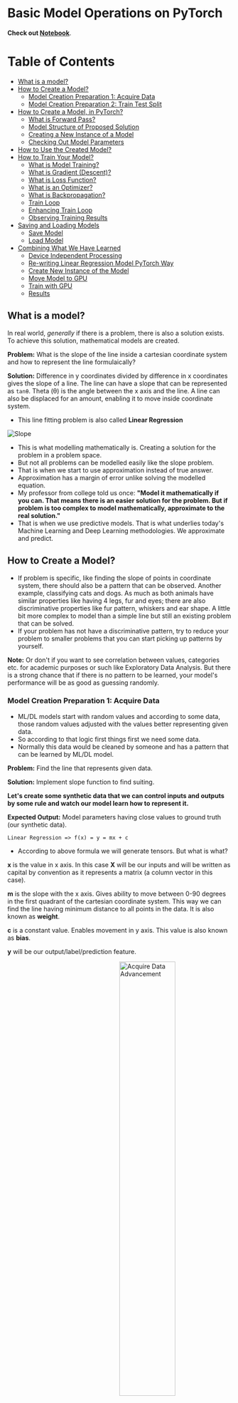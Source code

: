 # Basic Model Operations on PyTorch

**Check out [Notebook](models.ipynb)**.

# Table of Contents

- [What is a model?](#what-is-a-model)
- [How to Create a Model?](#how-to-create-a-model)
  - [Model Creation Preparation 1: Acquire Data](#model-creation-preparation-1-acquire-data)
  - [Model Creation Preparation 2: Train Test Split](#model-creation-preparation-2-train-test-split)
- [How to Create a Model, in PyTorch?](#how-to-create-a-model-in-pytorch)
  - [What is Forward Pass?](#what-is-forward-pass)
  - [Model Structure of Proposed Solution](#model-structure-of-proposed-solution)
  - [Creating a New Instance of a Model](#creating-a-new-instance-of-a-model)
  - [Checking Out Model Parameters](#checking-out-model-parameters)
- [How to Use the Created Model?](#how-to-use-the-created-model)
- [How to Train Your Model?](#how-to-train-your-model)
  - [What is Model Training?](#what-is-model-training)
  - [What is Gradient (Descent)?](#what-is-gradient-descent)
  - [What is Loss Function?](#what-is-loss-function)
  - [What is an Optimizer?](#what-is-an-optimizer)
  - [What is Backpropagation?](#what-is-backpropagation)
  - [Train Loop](#train-loop)
  - [Enhancing Train Loop](#enhancing-train-loop)
  - [Observing Training Results](#observing-training-results)
- [Saving and Loading Models](#saving-and-loading-models)
  - [Save Model](#save-model)
  - [Load Model](#load-model)
- [Combining What We Have Learned](#combining-what-we-have-learned)
  - [Device Independent Processing](#device-independent-processing)
  - [Re-writing Linear Regression Model PyTorch Way](#re-writing-linear-regression-model-pytorch-way)
  - [Create New Instance of the Model](#create-new-instance-of-the-model)
  - [Move Model to GPU](#move-model-to-gpu)
  - [Train with GPU](#train-with-gpu)
  - [Results](#results)

## What is a model?

In real world, _generally_ if there is a problem, there is also a solution exists. To achieve this solution, mathematical models are created.

**Problem:** What is the slope of the line inside a cartesian coordinate system and how to represent the line formulaically?

**Solution:** Difference in y coordinates divided by difference in x coordinates gives the slope of a line. The line can have a slope that can be represented as `tanθ`. Theta (θ) is the angle between the x axis and the line. A line can also be displaced for an amount, enabling it to move inside coordinate system.

- This line fitting problem is also called **Linear Regression**

![Slope](resources/slope-calculator-1630062041.png)

- This is what modelling mathematically is. Creating a solution for the problem in a problem space.
- But not all problems can be modelled easily like the slope problem.
- That is when we start to use approximation instead of true answer.
- Approximation has a margin of error unlike solving the modelled equation.
- My professor from college told us once: **"Model it mathematically if you can. That means there is an easier solution for the problem. But if problem is too complex to model mathematically, approximate to the real solution."**
- That is when we use predictive models. That is what underlies today's Machine Learning and Deep Learning methodologies. We approximate and predict.

## How to Create a Model?

- If problem is specific, like finding the slope of points in coordinate system, there should also be a pattern that can be observed. Another example, classifying cats and dogs. As much as both animals have similar properties like having 4 legs, fur and eyes; there are also discriminative properties like fur pattern, whiskers and ear shape. A little bit more complex to model than a simple line but still an existing problem that can be solved.
- If your problem has not have a discriminative pattern, try to reduce your problem to smaller problems that you can start picking up patterns by yourself.

**Note:** Or don't if you want to see correlation between values, categories etc. for academic purposes or such like Exploratory Data Analysis. But there is a strong chance that if there is no pattern to be learned, your model's performance will be as good as guessing randomly.

### Model Creation Preparation 1: Acquire Data

- ML/DL models start with random values and according to some data, those random values adjusted with the values better representing given data.
- So according to that logic first things first we need some data.
- Normally this data would be cleaned by someone and has a pattern that can be learned by ML/DL model.

**Problem:** Find the line that represents given data.

**Solution:** Implement slope function to find suiting.

**Let's create some synthetic data that we can control inputs and outputs by some rule and watch our model learn how to represent it.**

**Expected Output:** Model parameters having close values to ground truth (our synthetic data).

`Linear Regression => f(x) = y = mx + c`

- According to above formula we will generate tensors. But what is what?

**x** is the value in x axis. In this case **X** will be our inputs and will be written as capital by convention as it represents a matrix (a column vector in this case).

**m** is the slope with the x axis. Gives ability to move between 0-90 degrees in the first quadrant of the cartesian coordinate system. This way we can find the line having minimum distance to all points in the data. It is also known as **weight**.

**c** is a constant value. Enables movement in y axis. This value is also known as **bias**.

**y** will be our output/label/prediction feature.

<img src="resources/advancement-made-acquire-data.png" alt="Acquire Data Advancement" style="float:right; margin-bottom: 20px; width: 50%"/>

<div style="clear: both"></div>

```python
import torch

# Can be any arbitrary number.
weight = 0.6
bias = 0.4

# Generate data - X -> features, y -> labels
X = torch.arange(0, 1, 0.02).unsqueeze(dim=1) # add one dimension to turn into column vector.
y = weight * X + bias

X[:5], X.shape, y[:5], y.shape

# First 5 elements of input:
# (tensor([[0.0000],
#          [0.0200],
#          [0.0400],
#          [0.0600],
#          [0.0800]]),

# Size of the input:
# torch.Size([50, 1]),

# First 5 elements of the labels:
# tensor([[0.4000],
#         [0.4120],
#         [0.4240],
#         [0.4360],
#         [0.4480]]),

# Size of the labels:
# torch.Size([50, 1]))
```

### Model Creation Preparation 2: Train Test Split

- I've used 80% of total data as train sample and 20% as test data.

```python
train_size = 0.8 # We are aiming for 80% train and 20% test data.
train_test_split = int(len(X) * train_size)

X_train, y_train = X[:train_test_split], y[:train_test_split]
X_test, y_test = X[train_test_split:], y[train_test_split:]

len(X_train), len(y_train), len(X_test), len(y_test)

# outputs:
# (40, 40, 10, 10)
```

- As we can see data created is a nice line. Inputs between 0 and 1. Due to bias, all labels started from 0.4.

![Synthetic data distribution](resources/synthetic-data-distribution.png)

## How to Create a Model, in PyTorch?

There are 3 main steps to create a model in PyTorch:

1. Subclass `torch.nn.Module`.
2. Set parameters individually or use available layers in constructor.
3. Override `forward()` method fo define what will happen in the forward pass.

### What is Forward Pass?

![forward-pass](resources/forward-pass.png)

For the feedforward neural networks, data flows from input to output. In this process, data is transformed and an output is generated with the help of weights and biasses. Also known as forward propagation.

All `torch.nn.Module` subclasses have to implement the `forward()` function in order to apply transformations to input data.

### Model Structure of Proposed Solution

- All model parameters initialized with random values. This is the start of fitting model to our data.
- Model weight and bias will gradually approach to our synthetic ground truth weight and bias values in order to better represent the data.
- With `nn.Parameter()` class a model parameter can be defined. Has two important parameters within to fill.
  1. data: Initial tensor.
  2. requires_grad: Does tensor require gradient. Used to track gradients for backpropagation.

```python
class LinearRegressionModel(nn.Module):
    def __init__(self):
        super().__init__()

        # Data has one weight and one bias so one tensor for each is needed.
        self.weight = nn.Parameter(data=torch.randn(1, dtype=torch.float),
                                    requires_grad=True)

        self.bias = nn.Parameter(data=torch.randn(1, dtype=torch.float),
                                    requires_grad=True)

    # Function for the forward pass.
    # "x" marks the input.
    def forward(self, x:torch.Tensor) -> torch.Tensor:
        return self.weight * x + self.bias
```

### Creating a New Instance of a Model

After model class is written, a model can be instantiated same as a python class

```python
# For getting same tensors every time.
torch.manual_seed(7)
linear_model = LinearRegressionModel()
```

### Checking Out Model Parameters

The proposed model currently has only 2 parameters namely weight and bias. There are 2 ways of getting details about all the parameters:

1. `model.parameters()` will return a generator object.

   ```python
   list(linear_model.parameters())

   # Outputs:
   # [Parameter containing:
   #  tensor([-0.1468], requires_grad=True),
   #  Parameter containing:
   #  tensor([0.7861], requires_grad=True)]
   ```

2. `model.state_dict()` will return an ordered dictionary containing parameters with their names.

   ```python
   linear_model.state_dict()

   # Outputs
   # OrderedDict([('weight', tensor([-0.1468])), ('bias', tensor([0.7861]))])
   ```

## How to Use the Created Model?

- Inputting data to model and getting an output from a model means making a prediction.
- A model can make predictions without being trained. Because there are parameters initialized already when model itself is initialized.
- Training only makes model more accurate of generating the correct or expected output.
- Simply use the model instance like a method.
- `forward()` method that we implemented will be called when a model generating output in PyTorch.

```python
y_preds = linear_model(X_test)

# y_preds:
# tensor([[0.6687],
#         [0.6658],
#         [0.6628],
#         [0.6599],
#         [0.6570],
#         [0.6540],
#         [0.6511],
#         [0.6482],
#         [0.6452],
#         [0.6423]], grad_fn=<AddBackward0>)
```

- Making predictions is also called "running inference".
- Using `with torch.inference_mode()` then getting the output is the recommended way of running inferences in PyTorch due to layers working differently in train and test times. [Docs](https://pytorch.org/docs/stable/generated/torch.autograd.grad_mode.inference_mode.html).
- Inference mode stops PyTorch from tracking gradients. While tracking gradients, all movements and changes of tensors will be watched by PyTorch hence much more system resources will be used.
- Gradient tracking is useful in train time because of another part in machine learning called **backpropagation** that will be discussed later.
- For test time, it is not useful. There will be no changes in tensors so tracking will only slow our model's prediction time.

```python
with torch.inference_mode():
   y_preds = linear_model(X_test)

# y_preds:
# tensor([[0.6687],
#         [0.6658],
#         [0.6628],
#         [0.6599],
#         [0.6570],
#         [0.6540],
#         [0.6511],
#         [0.6482],
#         [0.6452],
#         [0.6423]], grad_fn=<AddBackward0>)
```

- You can see that predictions are quite off from our predefined ground truth values.
- This is the effect of wrong parameter values.
- In simple words, wrong weight and bias causing calculation to fail.

![Inference result of untrained model](resources/inference-with-untrained-model.png)

- Let's fix that.

## How to Train Your Model?

![how-to-train-your-model](resources/htym.png)

### What is Model Training?

- We have **started** with the **random values** as weight and bias.
- We have **seen** that model is not predicting correctly.
- We have **seen** that random start values is the best option to **start generating a solution**.
- But random values are not the correct values. We need to **get as close to our ground truth** values.
- We need our model to be able to **represent** the pattern in our data correctly.

**Disclaimer:** Ground truth (end goal/synthetic data) is set due to learning and visualizing purposes. In real world scenarios pattern in data might not be visible to us easily. _That is why we conduct Exploratory Data Analysis on our data before jumping directly into machine learning. But this is out of the scope._

- For machine to learn there are some steps:
  1. Start from somewhere: **Gradient Descent**
  2. See how wrong you are: **Loss Function**
  3. Step away from mistake: **Backpropagation**
  4. Mentor for descending: **Optimizer**

### What is Gradient (Descent)?

![gradient](resources/pringles-gradient.png)

_You have seen so many Medium articles at this point I will not use that gradient image. Enjoy the gradient of a pringle._

Gradient descent is the key of machine learning algorithms. Thinking about a hill is overused but the best way to understand it. At the hill top potential is at the maximum. Hence can be named as **global maximum**. At the ground level potential is at it's minimum. So it can be called as **global minimum**.

A machine learning algorithm's purpose is to reach the global minimum. Potential is none so no entropy. Basically ideal and prediction result is the same as solving the mathematical model of the problem.

Gradient descent algorithm basically achieves this purpose. There is a gradient (a wiggly surface) and model descents through to reach the ground level.

Key steps are:

1. Start from any point on in gradient.
   - That is why initial parameters are random. Because knowing the whereabouts of global minimum is near impossible. Starting from anywhere has the same probability of reaching to solution. _I think._
2. Calculate the slope.
   - Using a **loss function** calculate how far the model's predictions from ground truth.
3. Move opposite of the slope
   - Go down hill.
4. Repeat until error/loss minimized.

### What is Loss Function?

- A loss function calculates how far model's predictions from test values (ground truth).
- There are many loss functions created in time for many machine learning problems like regression, classification, clustering etc.
- Our problem is a regression problem.
- We have seen that predictions of our model is way far from what it should be.
- Ideally they need to align be on top of each other.
- For a regression problem couple loss functions can be used like getting the average of distance for all the points and move them up a bit or get the square of the error...
- They all have different benefits. Which one to use is up to you. Learn them then try and see which one yields better results.
- [Docs: Loss Function](https://pytorch.org/docs/stable/nn.html#loss-functions)
- [Cool Video about loss functions.](https://youtu.be/v_ueBW_5dLg?feature=shared)

- For minimizing the distance between points we will use **L1Loss** from built-in PyTorch loss functions. It calculates the mean average error for calculation between train and test values. Just like we need.

```python
import torch.nn as nn

# setup a loss function
loss_fn = nn.L1Loss()
```

### What is an Optimizer?

- [The loss function is the guide to the terrain, telling the optimizer when it’s moving in the right or wrong direction.](https://ml-cheatsheet.readthedocs.io/en/latest/optimizers.html)
- Terrain is the gradient, loss is your compass and optimizer is your model's legs in this scenario.
- That is why choosing the correct loss function plays a crucial role. Wrong directions lead to stray from the path.
- Choosing the optimizer is not a difficult task but requires a bit of knowledge among with some trial and error.
- PyTorch has optimizers built-in.
- [Docs: Optimizers](https://pytorch.org/docs/stable/optim.html)

**A very important hyperparameter, Learning Rate:** Optimizer will adjust the model parameters but in respect to what? Apples? Bananas? No, making adjustments simply is not done in one go.

- Instead, the ideal parameters are approached step by step.
- Learning rate is the magnitude of that step.
- Too low, model learns so slowly or model gets stuck on local minimums easily.
- Too high, model overshoots and misses the plateau.
- Can be picked with trial and error. Generally, start with default values then alter if needed.

![Picking the right learning rate](resources/optimizer-in-deep-learning.png)

Setting an optimizer in PyTorch:

```python
# setup an optimizer
# SGD - Stochastic Gradient Descent. Literally the thing we want to achieve. The gradient descent.
optimizer = torch.optim.SGD(params=linear_model.parameters(),
                            lr=0.01)

# optimizer:
# SGD (
# Parameter Group 0
#     dampening: 0
#     differentiable: False
#     foreach: None
#     fused: None
#     lr: 0.01
#     maximize: False
#     momentum: 0
#     nesterov: False
#     weight_decay: 0
# )
```

### What is Backpropagation?

![backpropagation](resources/backpropagation.png)

- In the forward pass, data has went from input to output. But at the start model guessed wrong. That means we need to adjust our parameters.
- In the backward pass, or backpropagation, error is propagated from output to input, hence the name.
- Which parameters caused to decision of wrong prediction is found here. For every parameter of every layer in a neural network can be responsible of this error.
- Purpose of backpropagation is to find the responsible parameter(s) and adjust their values.
- This calculation is done with gradients.
- That is why every tensor is tracked by PyTorch. To see all the calculations and ease the backward pass.
- Every parameter has effect on the next calculation to be done. To propagate all of them chain rule is used. This way, major or minor, error on all parameters can be addressed.

### Train Loop

Let's see how all these steps are applied with code.

**Most basic version of a training loop:**

1. Loop for a given number of times, namely epoch.
2. Set model to train mode.
   - [Train and Eval Mode Differences](https://www.geeksforgeeks.org/what-does-model-train-do-in-pytorch/)
3. Clear the gradient buffer.
   - [It is beneficial to zero out gradients when building a neural network. This is because by default, gradients are accumulated in buffers (i.e, not overwritten) whenever `.backward()` is called.](https://pytorch.org/tutorials/recipes/recipes/zeroing_out_gradients.html)
4. Make predictions with current weights of model.
5. Calculate loss with predictions against ground truth.
6. Backward pass the error.
7. Adjust model parameters using optimizer.

```python
torch.manual_seed(7)
EPOCHS = 200

# 1) Loop for a specified amount
for epoch in range(EPOCHS):
    # 2) Set model to train mode
    linear_model.train()

    # 3) Clear the gradients
    optimizer.zero_grad()

    # 4) Make predictions
    y_pred = linear_model(X_train)

    # 5) Calculate the loss
    loss = loss_fn(y_pred, y_train)

    # 6) Backpropagation
    loss.backward()

    # 7) Adjust model parameters
    optimizer.step()
```

### Enhancing Train Loop

- We can do much more than just using predefined functions of PyTorch.
- Since entirety of PyTorch is fully compatible with python itself, we can customize the train loop for our needs.

- Like adding validation or collecting data about epochs.

```python
torch.manual_seed(7)
EPOCHS = 250
PAD = len(str(EPOCHS))

# Keep epochs for binning
epoch_history = []
# Keep track of losses
loss_history = []
test_loss_history = []

# 1) Loop for a specified amount
for epoch in range(1, EPOCHS+1):
    # 2) Set model to train mode
    linear_model.train()

    # 3) Clear the gradients
    optimizer.zero_grad()

    # 4) Make predictions
    y_pred = linear_model(X_train)

    # 5) Calculate the loss
    loss = loss_fn(y_pred, y_train)

    # 6) Backpropagation
    loss.backward()

    # 7) Adjust model parameters
    optimizer.step()

    # Set model to evaluation mode
    linear_model.eval()

    # Use inference mode for testing.
    with torch.inference_mode():
        test_pred = linear_model(X_test)
        test_loss = loss_fn(test_pred, y_test)

    # Can be customized. For now just print losses every epoch.
    if epoch % 25 == 0:
        epoch_history.append(epoch)
        loss_history.append(loss)
        test_loss_history.append(test_loss)

        print(f"Epoch: {epoch:>{PAD}} | Loss: {loss:.4f} | Test Loss: {test_loss:.4f}")
```

```
Outputs:
Epoch:  25 | Loss: 0.0786 | Test Loss: 0.1829
Epoch:  50 | Loss: 0.0700 | Test Loss: 0.1629
Epoch:  75 | Loss: 0.0615 | Test Loss: 0.1429
Epoch: 100 | Loss: 0.0529 | Test Loss: 0.1229
Epoch: 125 | Loss: 0.0443 | Test Loss: 0.1029
Epoch: 150 | Loss: 0.0357 | Test Loss: 0.0829
Epoch: 175 | Loss: 0.0271 | Test Loss: 0.0629
Epoch: 200 | Loss: 0.0185 | Test Loss: 0.0423
Epoch: 225 | Loss: 0.0099 | Test Loss: 0.0223
Epoch: 250 | Loss: 0.0014 | Test Loss: 0.0016
```

### Observing Training Results

We can see that model's weight and bias is really close to what we set at the beginning.

```python
linear_model.state_dict()

# Outputs:
# OrderedDict([('weight', tensor([0.5952])), ('bias', tensor([0.4026]))])
```

If you look closely ground truth and test values almost on top of each other.

This gives us the result of how a model can learn starting from total randomness and slowly but surely approaching to solution.

![training result](resources/training-result.png)

## Saving and Loading Models

- We have completed model training but the model still lives in computer memory.
- Upon closing the computer all our hard work will vanish.
- How to persist our model for later use? Of course saving it to the disk.
- With `torch.save()` method we can save the model and if needed can be loaded in environment with `torch.load()` method.
- Also PyTorch uses pickle library to serialize every serializable object. Saving the complete model is discouraged. Instead, save the weights of a model.
- For more info check out [Saving and Loading Models in PyTorch](https://pytorch.org/tutorials/beginner/saving_loading_models.html)
- Saving weights only is by default. But specifying loading weights requires `torch.nn.Module.load_state_dict()` to be called in `.load()` method.

- For save path, a string or a path-like object can be used or for more control over path strings `os` package can be used too.

- I have been using `os` for my path processes but for a difference (and learning purposes) `pathlib` is used in the following examples.

### Save Model

```python
from pathlib import Path

MODEL_PATH = Path("models")
# https://docs.python.org/3/library/pathlib.html#pathlib.Path.mkdir
# .mkdir(): make directory
# -parents=True: create parent files if needed.
# -exist_ok=True: Do not raise error if file exists already.
MODEL_PATH.mkdir(parents=True, exist_ok=True)

MODEL_NAME = "linear_model.pth"

# A syntax usable in pathlib denotes a path structure.
MODEL_SAVE_PATH = MODEL_PATH / MODEL_NAME

print(f"Model is saving to {MODEL_SAVE_PATH}")

# Saving the state dictionary is recommended since only parameters are saved
# and can be loaded directly to the model later.
# Saving the entire model can break the code in various ways due to
# pickle's inner working.
torch.save(obj=linear_model.state_dict(), f=MODEL_SAVE_PATH)
```

### Load Model

```python
# Load the saved weights on a new instance.
loaded_model = LinearRegressionModel()
print("Weights before loading weights: ", loaded_model.state_dict())

loaded_model.load_state_dict(torch.load(f=MODEL_SAVE_PATH, weights_only=True))
print("Weights after loading weights: ", loaded_model.state_dict())

# Outputs:
# Weights before loading weights:  OrderedDict([('weight', tensor([0.9468])), ('bias', tensor([-1.1143]))])
# Weights after loading weights:  OrderedDict([('weight', tensor([0.5952])), ('bias', tensor([0.4026]))])
```

## Combining What We Have Learned

**Note:** Check out [tensor operations](TENSORS.md) if you have not already. Be sure to check out [Tensors Notebook](tensors.ipynb) too.

### Device Independent Processing

**Note:** If you do not have a GPU or have not installed PyTorch for GPU use you can only use CPU. Check out [installing PyTorch](README.md#installing-pytorch).

```python
device = "cuda" if torch.cuda.is_available() else "cpu"

# device:
# 'cuda'
```

### Re-writing Linear Regression Model PyTorch Way

```python
class LinearRegressionModelV2(nn.Module):
    def __init__(self,):
        super().__init__()

        # https://pytorch.org/docs/stable/generated/torch.nn.Linear.html
        # Input value: X, output value: y
        self.linear_layer = nn.Linear(in_features=1,
                                      out_features=1,
                                      bias=True) # Dense layer if you are coming from TensorFlow.

    def forward(self, x:torch.Tensor) -> torch.tensor:
        return self.linear_layer(x)
```

### Create New Instance of the Model

```python
# Seed for reproducibility
torch.manual_seed(77)
linear_model_v2 = LinearRegressionModelV2()
```

### Move Model to GPU

```python
linear_model_v2.to(device)

# Verify
next(linear_model_v2.parameters()).device

# Outputs:
# device(type='cuda', index=0)
```

### Train with GPU

```python
# Choose loss function
loss_fn = nn.L1Loss()

# Choose optimizer
optimizer = torch.optim.Adam(params=linear_model_v2.parameters(),
                             lr=0.01)

# Model is in GPU but train and test data is not will throw an error.
X_train = X_train.to(device)
y_train = y_train.to(device)
X_test = X_test.to(device)
y_test = y_test.to(device)

# Collecting data
EPOCHS = 200
# A bit controversial but more than enough here
PAD = len(str(EPOCHS))

epoch_history = []
train_loss_history = []
test_loss_history = []

# train loop
torch.manual_seed(7)
for epoch in range(1, EPOCHS + 1):
    # set model to train mode
    linear_model_v2.train()

    optimizer.zero_grad()

    y_preds = linear_model_v2(X_train)

    loss = loss_fn(y_preds, y_train)
    loss.backward()

    optimizer.step()

    # Test/Validation Loop
    if epoch % 25 == 0:
        # Set model to eval mode
        linear_model_v2.eval()

        with torch.inference_mode():
            test_preds = linear_model_v2(X_test)
            test_loss = loss_fn(test_preds, y_test)

        # Collect data
        epoch_history.append(epoch)
        train_loss_history.append(loss)
        test_loss_history.append(test_loss)

        print(f"Epoch: {epoch:>{PAD}} | Train Loss: {loss:.5f} | Test Loss: {test_loss:.5f}")
```

### Results

```
Epoch:  25 | Train Loss: 0.89135 | Test Loss: 1.26053
Epoch:  50 | Train Loss: 0.54385 | Test Loss: 0.78803
Epoch:  75 | Train Loss: 0.19635 | Test Loss: 0.31553
Epoch: 100 | Train Loss: 0.03741 | Test Loss: 0.01455
Epoch: 125 | Train Loss: 0.01231 | Test Loss: 0.01302
Epoch: 150 | Train Loss: 0.00228 | Test Loss: 0.00299
Epoch: 175 | Train Loss: 0.00015 | Test Loss: 0.00090
Epoch: 200 | Train Loss: 0.00179 | Test Loss: 0.00369
```

```python
# Test
linear_model_v2.eval()

with torch.inference_mode():
    y_hat = linear_model_v2(X_test)

# Take prediction result tensor to CPU
# Matplotlib uses Numpy.
# Numpy works on CPU.
# If device not changed, an error will thrown.
# Try for yourself and see one of the most common errors you'll encounter.
# Tensors on different devices can not interact with each other.
# You must carry them to necessary device.
plot_predictions(predictions=y_hat.cpu())
```

![linear layer train plot](resources/linear-layer-train-plot.png)
